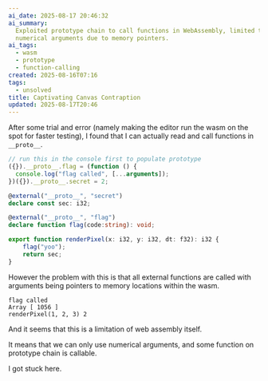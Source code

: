 ```yaml
---
ai_date: 2025-08-17 20:46:32
ai_summary:
  Exploited prototype chain to call functions in WebAssembly, limited to
  numerical arguments due to memory pointers.
ai_tags:
  - wasm
  - prototype
  - function-calling
created: 2025-08-16T07:16
tags:
  - unsolved
title: Captivating Canvas Contraption
updated: 2025-08-17T20:46
---
```


After some trial and error (namely making the editor run the wasm on the spot for faster testing), I found that I can actually read and call functions in `__proto__`.

```js
// run this in the console first to populate prototype
({}).__proto__.flag = (function () {
  console.log("flag called", [...arguments]);
})({}).__proto__.secret = 2;
```

```ts
@external("__proto__", "secret")
declare const sec: i32;

@external("__proto__", "flag")
declare function flag(code:string): void;

export function renderPixel(x: i32, y: i32, dt: f32): i32 {
    flag("yoo");
    return sec;
}
```

However the problem with this is that all external functions are called with arguments being pointers to memory locations within the wasm.

```
flag called
Array [ 1056 ]
renderPixel(1, 2, 3) 2
```

And it seems that this is a limitation of web assembly itself.

It means that we can only use numerical arguments, and some function on prototype chain is callable.

I got stuck here.
